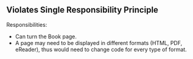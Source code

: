 ## Violates Single Responsibility Principle
Responsibilities: 
* Can turn the Book page.
* A page may need to be displayed in different formats (HTML, PDF, eReader), 
thus would need to change code for every type of format.



